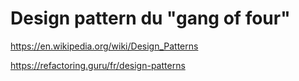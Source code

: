Design pattern du "gang of four"
============================================

https://en.wikipedia.org/wiki/Design_Patterns

https://refactoring.guru/fr/design-patterns
